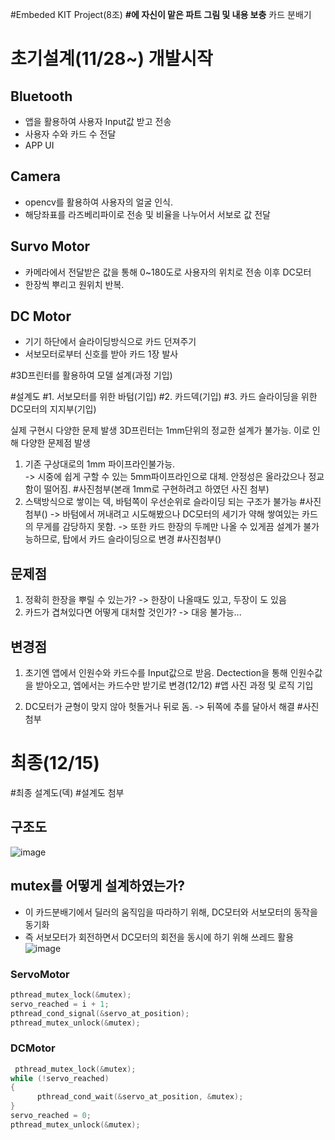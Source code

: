 #Embeded KIT Project(8조)
**#에 자신이 맡은 파트 그림 및 내용 보충**
카드 분배기

# 초기설계(11/28~) 개발시작
## Bluetooth 
- 앱을 활용하여 사용자 Input값 받고 전송
- 사용자 수와 카드 수 전달 
- APP UI
## Camera
- opencv를 활용하여 사용자의 얼굴 인식. 
- 해당좌표를 라즈베리파이로 전송 및 비율을 나누어서 서보로 값 전달
## Survo Motor
- 카메라에서 전달받은 값을 통해 0~180도로 사용자의 위치로 전송 이후 DC모터
- 한장씩 뿌리고 원위치 반복.
## DC Motor
- 기기 하단에서 슬라이딩방식으로 카드 던져주기
- 서보모터로부터 신호를 받아 카드 1장 발사

#3D프린터를 활용하여 모델 설계(과정 기입)

#설계도
#1. 서보모터를 위한 바텀(기입)
#2. 카드덱(기입)
#3. 카드 슬라이딩을 위한 DC모터의 지지부(기입)

실제 구현시 다양한 문제 발생
3D프린터는 1mm단위의 정교한 설계가 불가능. 이로 인해 다양한 문제점 발생

1. 기존 구상대로의 1mm 파이프라인불가능.  
-> 시중에 쉽게 구할 수 있는 5mm파이프라인으로 대체. 안정성은 올라갔으나 정교함이 떨어짐.
#사진첨부(본래 1mm로 구현하려고 하였던 사진 첨부)
2. 스택방식으로 쌓이는 덱, 바텀쪽이 우선순위로 슬라이딩 되는 구조가 불가능
#사진첨부()
-> 바텀에서 꺼내려고 시도해봤으나 DC모터의 세기가 약해 쌓여있는 카드의 무게를 감당하지 못함. 
-> 또한 카드 한장의 두께만 나올 수 있게끔 설계가 불가능하므로, 탑에서 카드 슬라이딩으로 변경 
#사진첨부()


## 문제점
1) 정확히 한장을 뿌릴 수 있는가?
-> 한장이 나올때도 있고, 두장이 도 있음
2) 카드가 겹쳐있다면 어떻게 대처할 것인가?
-> 대응 불가능...

## 변경점
1. 초기엔 앱에서 인원수와 카드수를 Input값으로 받음. 
Dectection을 통해 인원수값을 받아오고, 엡에서는 카드수만 받기로 변경(12/12)
#앱 사진 과정 및 로직 기입

2. DC모터가 균형이 맞지 않아 헛돌거나 뒤로 돔.
-> 뒤쪽에 추를 달아서 해결
#사진첨부

# 최종(12/15)
#최종 설계도(덱) 
#설계도 첨부
## 구조도
![image](https://github.com/user-attachments/assets/637a5f62-8723-4eec-86e0-024c01724285)
## mutex를 어떻게 설계하였는가?
- 이 카드분배기에서 딜러의 움직임을 따라하기 위해, DC모터와 서보모터의 동작을 동기화
- 즉 서보모터가 회전하면서 DC모터의 회전을 동시에 하기 위해 쓰레드 활용
![image](https://github.com/user-attachments/assets/cf2e5445-803d-4f56-8d32-33d6b5e60730)
### ServoMotor
```c++
pthread_mutex_lock(&mutex);
servo_reached = i + 1;
pthread_cond_signal(&servo_at_position);
pthread_mutex_unlock(&mutex);
```
### DCMotor
```c++
 pthread_mutex_lock(&mutex);
while (!servo_reached)
{
      pthread_cond_wait(&servo_at_position, &mutex);
}
servo_reached = 0;
pthread_mutex_unlock(&mutex);
```

